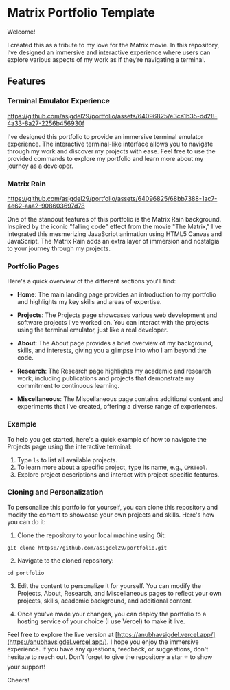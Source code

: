 # Matrix Portfolio Template

Welcome!

I created this as a tribute to my love for the Matrix movie. In this repository, I’ve designed an immersive and interactive experience where users can explore various aspects of my work as if they’re navigating a terminal.


## Features
### Terminal Emulator Experience


https://github.com/asigdel29/portfolio/assets/64096825/e3ca1b35-dd28-4a33-8a27-2256b456930f


I've designed this portfolio to provide an immersive terminal emulator experience. The interactive terminal-like interface allows you to navigate through my work and discover my projects with ease. Feel free to use the provided commands to explore my portfolio and learn more about my journey as a developer.

### Matrix Rain

https://github.com/asigdel29/portfolio/assets/64096825/68bb7388-1ac7-4e62-aaa2-908603697d78

One of the standout features of this portfolio is the Matrix Rain background. Inspired by the iconic "falling code" effect from the movie "The Matrix," I've integrated this mesmerizing JavaScript animation using HTML5 Canvas and JavaScript. The Matrix Rain adds an extra layer of immersion and nostalgia to your journey through my projects.

### Portfolio Pages

Here's a quick overview of the different sections you'll find:

- **Home**: The main landing page provides an introduction to my portfolio and highlights my key skills and areas of expertise.

- **Projects**: The Projects page showcases various web development and software projects I've worked on. You can interact with the projects using the terminal emulator, just like a real developer.

- **About**: The About page provides a brief overview of my background, skills, and interests, giving you a glimpse into who I am beyond the code.

- **Research**: The Research page highlights my academic and research work, including publications and projects that demonstrate my commitment to continuous learning.

- **Miscellaneous**: The Miscellaneous page contains additional content and experiments that I've created, offering a diverse range of experiences.

### Example

To help you get started, here's a quick example of how to navigate the Projects page using the interactive terminal:

1. Type `ls` to list all available projects.
2. To learn more about a specific project, type its name, e.g., `CPRTool`.
3. Explore project descriptions and interact with project-specific features.


### Cloning and Personalization
To personalize this portfolio for yourself, you can clone this repository and modify the content to showcase your own projects and skills. Here's how you can do it:

1. Clone the repository to your local machine using Git:

```console
git clone https://github.com/asigdel29/portfolio.git
```
2. Navigate to the cloned repository:
```console
cd portfolio
```
3. Edit the content to personalize it for yourself. You can modify the Projects, About, Research, and Miscellaneous pages to reflect your own projects, skills, academic background, and additional content.


4. Once you've made your changes, you can deploy the portfolio to a hosting service of your choice (I use Vercel) to make it live.

Feel free to explore the live version at [https://anubhavsigdel.vercel.app/](https://anubhavsigdel.vercel.app/). I hope you enjoy the immersive experience. If you have any questions, feedback, or suggestions, don't hesitate to reach out. Don't forget to give the repository a star ⭐️ to show your support!

Cheers!
